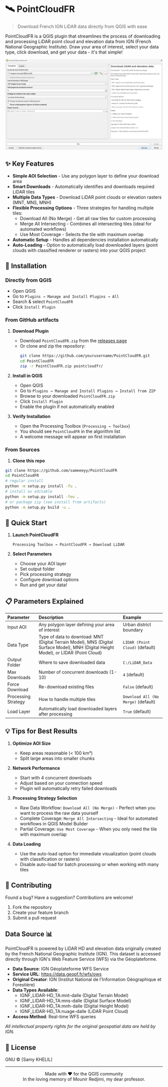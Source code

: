 # 🛰️ PointCloudFR

> Download French IGN LiDAR data directly from QGIS with ease

PointCloudFR is a QGIS plugin that streamlines the process of downloading and processing LiDAR point cloud and elevation data from IGN (French National Geographic Institute). Draw your area of interest, select your data type, click download, and get your data - it's that simple!

![Plugin Interface](/interface.png)  

## ✨ Key Features

- **Simple AOI Selection** - Use any polygon layer to define your download area
- **Smart Downloads** - Automatically identifies and downloads required LiDAR tiles
- **Multiple Data Types** - Download LiDAR point clouds or elevation rasters (MNT, MNS, MNH)
- **Flexible Processing Options** - Three strategies for handling multiple tiles:
  - Download All (No Merge) - Get all raw tiles for custom processing
  - Merge All Intersecting - Combines all intersecting tiles (ideal for automated workflows)
  - Use Most Coverage - Selects the tile with maximum overlap
- **Automatic Setup** - Handles all dependencies installation automatically
- **Auto-Loading** - Option to automatically load downloaded layers (point clouds with classified renderer or rasters) into your QGIS project

## 🚀 Installation

### Directly from QGIS
   - Open QGIS
   - Go to `Plugins → Manage and Install Plugins → All`
   - Search & select `PointCloudFR`
   - Click `Install Plugin`

### From GitHub artifacts

1. **Download Plugin**
   - Download `PointCloudFR.zip` from the [releases page](https://github.com/sameeeyy/PointCloudFR/releases)
   - Or clone and zip the repository:
     ```bash
     git clone https://github.com/yourusername/PointCloudFR.git
     cd PointCloudFR
     zip -r PointCloudFR.zip pointcloudfr/
     ```

2. **Install in QGIS**
   - Open QGIS
   - Go to `Plugins → Manage and Install Plugins → Install from ZIP`
   - Browse to your downloaded `PointCloudFR.zip`
   - Click `Install Plugin`
   - Enable the plugin if not automatically enabled

3. **Verify Installation**
   - Open the Processing Toolbox (`Processing → Toolbox`)
   - You should see `PointCloudFR` in the algorithm list
   - A welcome message will appear on first installation

### From Sources

1. **Clone this repo**
```sh
git clone https://github.com/sameeeyy/PointCloudFR
cd PointCloudFR
# regular install
python -m setup.py install -fu .
# install as editable
python -m setup.py install -feu .
# or package zip (see install from artifacts)
python -m setup.py build -u .
```

## 🚀 Quick Start

1. **Launch PointCloudFR**
   ```
   Processing Toolbox → PointCloudFR → Download LiDAR
   ```

2. **Select Parameters**
   - Choose your AOI layer
   - Set output folder
   - Pick processing strategy
   - Configure download options
   - Run and get your data!

## 📋 Parameters Explained

| Parameter | Description | Example |
| :-- | :-- | :-- |
| Input AOI | Any polygon layer defining your area of interest | Urban district boundary |
| Data Type | Type of data to download: MNT (Digital Terrain Model), MNS (Digital Surface Model), MNH (Digital Height Model), or LIDAR (Point Cloud) | `LIDAR (Point Cloud)` (default) |
| Output Folder | Where to save downloaded data | `C:/LiDAR_Data` |
| Max Downloads | Number of concurrent downloads (1-10) | `4` (default) |
| Force Download | Re-download existing files | `False` (default) |
| Processing Strategy | How to handle multiple tiles | `Download All (No Merge)` (default) |
| Load Layer | Automatically load downloaded layers after processing | `True` (default) |


## 💡 Tips for Best Results

1. **Optimize AOI Size**
   - Keep areas reasonable (< 100 km²)
   - Split large areas into smaller chunks

2. **Network Performance**
   - Start with 4 concurrent downloads
   - Adjust based on your connection speed
   - Plugin will automatically retry failed downloads

3. **Processing Strategy Selection**
   - Raw Data Workflow: `Download All (No Merge)` - Perfect when you want to process the raw data yourself
   - Complete Coverage: `Merge All Intersecting` - Ideal for automated workflows in QGIS Model Builder
   - Partial Coverage: `Use Most Coverage` - When you only need the tile with maximum overlap

4. **Data Loading**
    - Use the auto-load option for immediate visualization (point clouds with classification or rasters)
    - Disable auto-load for batch processing or when working with many tiles

## 🤝 Contributing

Found a bug? Have a suggestion? Contributions are welcome!

1. Fork the repository
2. Create your feature branch
3. Submit a pull request

## Data Source 📊

PointCloudFR is powered by LiDAR HD and elevation data originally created by the French National Geographic Institute (IGN). This dataset is accessed directly through IGN's Web Feature Service (WFS) via the Géoplateforme.

* **Data Source**: IGN Géoplateforme WFS Service
* **Service URL**: https://data.geopf.fr/wfs/ows
* **Original Creator**: IGN (Institut National de l'Information Géographique et Forestière)
* **Data Types Available**: 
  - IGNF_LIDAR-HD_TA:mnt-dalle (Digital Terrain Model)
  - IGNF_LIDAR-HD_TA:mns-dalle (Digital Surface Model)
  - IGNF_LIDAR-HD_TA:mnh-dalle (Digital Height Model)
  - IGNF_LIDAR-HD_TA:nuage-dalle (LiDAR Point Cloud)
* **Access Method**: Real-time WFS queries

*All intellectual property rights for the original geospatial data are held by IGN.*

## 📝 License

GNU © [Samy KHELIL]

---
<p align="center">
Made with ❤️ for the QGIS community<br>
In the loving memory of Mounir Redjimi, my dear professor.
</p>
